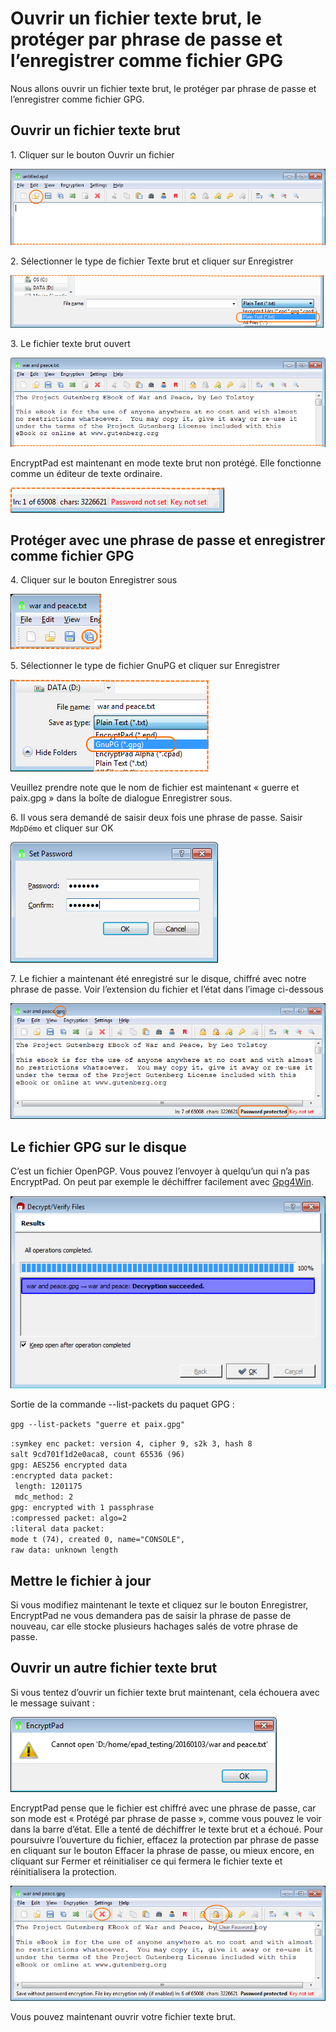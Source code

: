 # Ouvrir un fichier texte brut, le protéger par phrase de passe et l’enregistrer comme fichier GPG

Nous allons ouvrir un fichier texte brut, le protéger par phrase de passe et l’enregistrer comme fichier GPG.

## Ouvrir un fichier texte brut

1\. Cliquer sur le bouton Ouvrir un fichier

![Bouton Ouvrir un fichier](images/open_text_file.png)

2\. Sélectionner le type de fichier Texte brut et cliquer sur Enregistrer

![Type de fichier « Texte brut »](images/open_file_dialog_text_file.png)

3\. Le fichier texte brut ouvert

![Fichier texte ouvert](images/text_file_opened.png)

EncryptPad est maintenant en mode texte brut non protégé. Elle fonctionne comme un éditeur de texte ordinaire.

![Mode non protégé](images/unprotected_status.png)

## Protéger avec une phrase de passe et enregistrer comme fichier GPG

4\. Cliquer sur le bouton Enregistrer sous

![Bouton Enregistrer sous](images/save_as_tool_button.png)

5\. Sélectionner le type de fichier GnuPG et cliquer sur Enregistrer

![Boîte de dialogue Enregistrer sous](images/save_as_dialog.png)

Veuillez prendre note que le nom de fichier est maintenant « guerre et paix.gpg » dans la boîte de dialogue Enregistrer sous.

6\. Il vous sera demandé de saisir deux fois une phrase de passe. Saisir `MdpDémo` et cliquer sur OK

![Définir une phrase de passe](images/set_passphrase.png)

7\. Le fichier a maintenant été enregistré sur le disque, chiffré avec notre phrase de passe. Voir l’extension du fichier et l’état dans l’image ci-dessous

![Fichier GPG enregistré](images/gpg_file_saved.png)

## Le fichier GPG sur le disque

C’est un fichier OpenPGP. Vous pouvez l’envoyer à quelqu’un qui n’a pas EncryptPad. On peut par exemple le déchiffrer facilement avec [Gpg4Win](https://www.gpg4win.org/).

![Kleopatra a déchiffré notre fichier](images/kleopatra_decrypted.png)

Sortie de la commande --list-packets du paquet GPG :

`gpg --list-packets "guerre et paix.gpg"`<br/>

`:symkey enc packet: version 4, cipher 9, s2k 3, hash 8`<br/>
`salt 9cd701f1d2e0aca8, count 65536 (96)`<br/>
`gpg: AES256 encrypted data`<br/>
`:encrypted data packet:`<br/>
` length: 1201175`<br/>
` mdc_method: 2`<br/>
`gpg: encrypted with 1 passphrase`<br/>
`:compressed packet: algo=2`<br/>
`:literal data packet:`<br/>
`mode t (74), created 0, name="CONSOLE",`<br/>
`raw data: unknown length`<br/>

## Mettre le fichier à jour

Si vous modifiez maintenant le texte et cliquez sur le bouton Enregistrer, EncryptPad ne vous demandera pas de saisir la phrase de passe de nouveau, car elle stocke plusieurs hachages salés de votre phrase de passe.

## Ouvrir un autre fichier texte brut

Si vous tentez d’ouvrir un fichier texte brut maintenant, cela échouera avec le message suivant :

![Impossible d’ouvrir le texte brut](images/open_another_plain_text.png)

EncryptPad pense que le fichier est chiffré avec une phrase de passe, car son mode est « Protégé par phrase de passe », comme vous pouvez le voir dans la barre d’état. Elle a tenté de déchiffrer le texte brut et a échoué. Pour poursuivre l’ouverture du fichier, effacez la protection par phrase de passe en cliquant sur le bouton Effacer la phrase de passe, ou mieux encore, en cliquant sur Fermer et réinitialiser ce qui fermera le fichier texte et réinitialisera la protection.

![Effacer la phrase de passe ou Fermer et réinitialiser](images/clear_pwd_or_close_and_reset.png)

Vous pouvez maintenant ouvrir votre fichier texte brut.